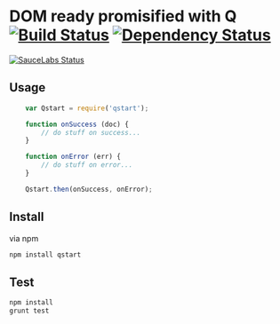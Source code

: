 # DOM ready promisified with Q [![Build Status](https://secure.travis-ci.org/peutetre/qstart.png)](http://travis-ci.org/peutetre/qstart) [![Dependency Status](https://gemnasium.com/peutetre/qstart.png)](https://gemnasium.com/peutetre/qstart)

[![SauceLabs Status](https://saucelabs.com/browser-matrix/qstart_test.svg)](https://saucelabs.com/u/qstart_test)

## Usage

~~~ javascript
    var Qstart = require('qstart');

    function onSuccess (doc) {
        // do stuff on success...
    }

    function onError (err) {
        // do stuff on error...
    }

    Qstart.then(onSuccess, onError);
~~~

## Install

via npm

~~~ sh
npm install qstart
~~~

## Test

~~~ sh
npm install
grunt test
~~~
